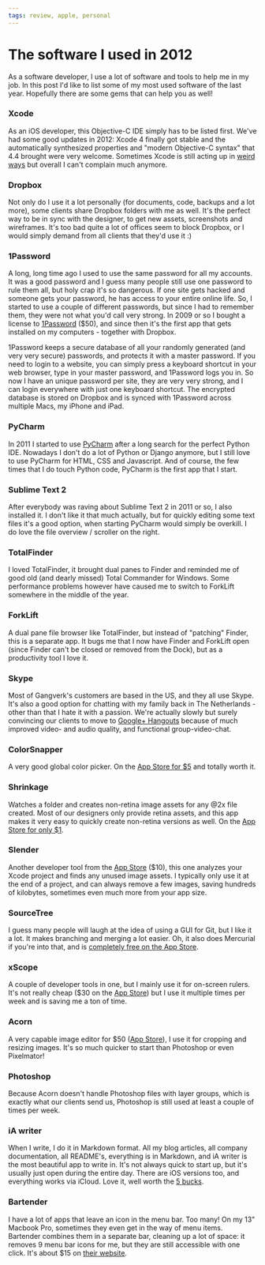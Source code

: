 ```yaml
---
tags: review, apple, personal
---
```


# The software I used in 2012
As a software developer, I use a lot of software and tools to help me in my job. In this post I'd like to list some of my most used software of the last year. Hopefully there are some gems that can help you as well!

### Xcode
As an iOS developer, this Objective-C IDE simply has to be listed first. We've had some good updates in 2012: Xcode 4 finally got stable and the automatically synthesized properties and "modern Objective-C syntax" that 4.4 brought were very welcome. Sometimes Xcode is still acting up in [weird ways](http://www.textfromxcode.com) but overall I can't complain much anymore.

### Dropbox
Not only do I use it a lot personally (for documents, code, backups and a lot more), some clients share Dropbox folders with me as well. It's the perfect way to be in sync with the designer, to get new assets, screenshots and wireframes. It's too bad quite a lot of offices seem to block Dropbox, or I would simply demand from all clients that they'd use it :)

### 1Password
A long, long time ago I used to use the same password for all my accounts. It was a good password and I guess many people still use one password to rule them all, but holy crap it's so dangerous. If one site gets hacked and someone gets your password, he has access to your entire online life. So, I started to use a couple of different passwords, but since I had to remember them, they were not what you'd call very strong. In 2009 or so I bought a license to [1Password](https://agilebits.com/onepassword) ($50), and since then it's the first app that gets installed on my computers - together with Dropbox.

1Password keeps a secure database of all your randomly generated (and very very secure) passwords, and protects it with a master password. If you need to login to a website, you can simply press a keyboard shortcut in your web browser, type in your master password, and 1Password logs you in. So now I have an unique password per site, they are very very strong, and I can login everywhere with just one keyboard shortcut. The encrypted database is stored on Dropbox and is synced with 1Password across multiple Macs, my iPhone and iPad.

### PyCharm
In 2011 I started to use [PyCharm](http://www.jetbrains.com/pycharm/) after a long search for the perfect Python IDE. Nowadays I don't do a lot of Python or Django anymore, but I still love to use PyCharm for HTML, CSS and Javascript. And of course, the few times that I do touch Python code, PyCharm is the first app that I start.

### Sublime Text 2
After everybody was raving about Sublime Text 2 in 2011 or so, I also installed it. I don't like it that much actually, but for quickly editing some text files it's a good option, when starting PyCharm would simply be overkill. I do love the file overview / scroller on the right.

### TotalFinder
I loved TotalFinder, it brought dual panes to Finder and reminded me of good old (and dearly missed) Total Commander for Windows. Some performance problems however have caused me to switch to ForkLift somewhere in the middle of the year.

### ForkLift
A dual pane file browser like TotalFinder, but instead of "patching" Finder, this is a separate app. It bugs me that I now have Finder and ForkLift open (since Finder can't be closed or removed from the Dock), but as a productivity tool I love it.

### Skype
Most of Gangverk's customers are based in the US, and they all use Skype. It's also a good option for chatting with my family back in The Netherlands - other than that I hate it with a passion. We're actually slowly but surely convincing our clients to move to [Google+ Hangouts](https://plus.google.com/hangouts) because of much improved video- and audio quality, and functional group-video-chat.

### ColorSnapper
A very good global color picker. On the [App Store for $5](https://itunes.apple.com/app/colorsnapper/id418176775?l=en&mt=12) and totally worth it.

### Shrinkage
Watches a folder and creates non-retina image assets for any @2x file created. Most of our designers only provide retina assets, and this app makes it very easy to quickly create non-retina versions as well. On the [App Store for only $1](https://itunes.apple.com/app/shrinkage/id505800575?l=en&mt=12).

### Slender
Another developer tool from the [App Store](https://itunes.apple.com/app/slender/id493656257?l=en&mt=12) ($10), this one analyzes your Xcode project and finds any unused image assets. I typically only use it at the end of a project, and can always remove a few images, saving hundreds of kilobytes, sometimes even much more from your app size.

### SourceTree
I guess many people will laugh at the idea of using a GUI for Git, but I like it a lot. It makes branching and merging a lot easier. Oh, it also does Mercurial if you're into that, and is [completely free on the App Store](https://itunes.apple.com/app/sourcetree-git-hg/id411678673?l=en&mt=12).

### xScope
A couple of developer tools in one, but I mainly use it for on-screen rulers. It's not really cheap ($30 on the [App Store](https://itunes.apple.com/app/xscope/id447661441?l=en&mt=12)) but I use it multiple times per week and is saving me a ton of time.

### Acorn
A very capable image editor for $50 ([App Store](https://itunes.apple.com/app/acorn-image-editor-for-humans/id402280036?l=en&mt=12)), I use it for cropping and resizing images. It's so much quicker to start than Photoshop or even Pixelmator!

### Photoshop
Because Acorn doesn't handle Photoshop files with layer groups, which is exactly what our clients send us, Photoshop is still used at least a couple of times per week.

### iA writer
When I write, I do it in Markdown format. All my blog articles, all company documentation, all README's, everything is in Markdown, and iA writer is the most beautiful app to write in. It's not always quick to start up, but it's usually just open during the entire day. There are iOS versions too, and everything works via iCloud. Love it, well worth the [5 bucks](https://itunes.apple.com/app/ia-writer/id439623248?l=en&mt=12).

### Bartender
I have a lot of apps that leave an icon in the menu bar. Too many! On my 13" Macbook Pro, sometimes they even get in the way of menu items. Bartender combines them in a separate bar, cleaning up a lot of space: it removes 9 menu bar icons for me, but they are still accessible with one click. It's about $15 on [their website](http://www.macbartender.com).
